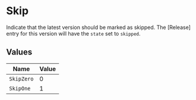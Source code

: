 # Skip

Indicate that the latest version should be marked as skipped. The [Release] entry for this version will have the `state` set to `skipped`.


## Values

| Name       | Value      |
| ---------- | ---------- |
| `SkipZero` | 0          |
| `SkipOne`  | 1          |